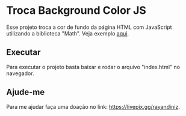 # Troca Background Color JS
Esse projeto troca a cor de fundo da página HTML com JavaScript utilizando a biblioteca "Math".
Veja exemplo [aqui](https://trocadebackground-rayandiniz.netlify.app/).

## Executar
Para executar o projeto basta baixar e rodar o arquivo "index.html" no navegador.

## Ajude-me
Para me ajudar faça uma doação no link: https://livepix.gg/rayandiniz.
